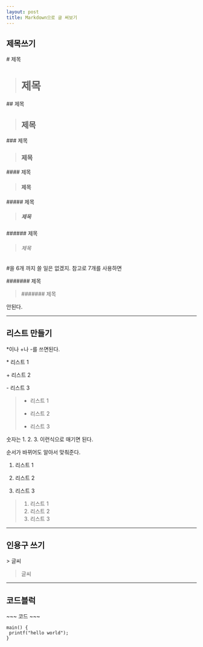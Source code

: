 ```yaml
---
layout: post
title: Markdown으로 글 써보기
---
```


## 제목쓰기

\# 제목

> # 제목

\## 제목

> ## 제목

\### 제목

> ### 제목

\#### 제목

> #### 제목

\##### 제목

> ##### 제목

\###### 제목

> ###### 제목

\#을 6개 까지 쓸 일은 없겠지.
참고로 7개를 사용하면

\####### 제목

> ####### 제목

안된다.

***


## 리스트 만들기

\*이나 +나 -를 쓰면된다.

\* 리스트 1

\+ 리스트 2

\- 리스트 3

>* 리스트 1
>+ 리스트 2
>- 리스트 3

숫자는 1. 2. 3. 이런식으로 매기면 된다.

순서가 바뀌어도 알아서 맞춰준다.

1. 리스트 1

3. 리스트 2

5. 리스트 3

>1. 리스트 1
>3. 리스트 2
>5. 리스트 3

***

## 인용구 쓰기

\> 글씨

> 글씨

***

## 코드블럭

\~~~ 코드 ~~~

~~~  
main() {
 printf("hello world");
}
~~~
